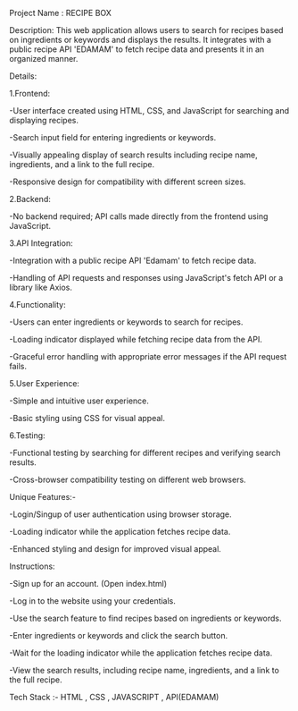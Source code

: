 Project Name : RECIPE BOX

Description:
This web application allows users to search for recipes based on ingredients or keywords and displays the results. It integrates with a public recipe API 'EDAMAM' to fetch recipe data and presents it in an organized manner.

Details:

1.Frontend:

-User interface created using HTML, CSS, and JavaScript for searching and displaying recipes.

-Search input field for entering ingredients or keywords.

-Visually appealing display of search results including recipe name, ingredients, and a link to the full recipe.

-Responsive design for compatibility with different screen sizes.

2.Backend:

-No backend required; API calls made directly from the frontend using JavaScript.

3.API Integration:

-Integration with a public recipe API 'Edamam' to fetch recipe data.

-Handling of API requests and responses using JavaScript's fetch API or a library like Axios.

4.Functionality:

-Users can enter ingredients or keywords to search for recipes.

-Loading indicator displayed while fetching recipe data from the API.

-Graceful error handling with appropriate error messages if the API request fails.

5.User Experience:

-Simple and intuitive user experience.

-Basic styling using CSS for visual appeal.

6.Testing:

-Functional testing by searching for different recipes and verifying search results.

-Cross-browser compatibility testing on different web browsers.

Unique Features:-

-Login/Singup of user authentication using browser storage.

-Loading indicator while the application fetches recipe data. 

-Enhanced styling and design for improved visual appeal.

Instructions:

-Sign up for an account. (Open index.html)

-Log in to the website using your credentials.

-Use the search feature to find recipes based on ingredients or keywords.

-Enter ingredients or keywords and click the search button.

-Wait for the loading indicator while the application fetches recipe data.

-View the search results, including recipe name, ingredients, and a link to the full recipe.

Tech Stack :- HTML , CSS , JAVASCRIPT , API(EDAMAM)
